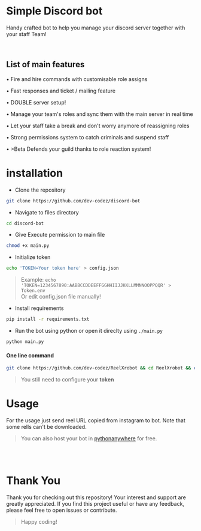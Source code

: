 # Simple Discord bot
Handy crafted bot to help you manage your discord server together with your staff Team!

<br>

## List of main features
• Fire and hire commands with customisable role assigns

• Fast responses and ticket / mailing feature

• DOUBLE server setup!

• Manage your team's roles and sync them with the main server in real time

• Let your staff take a break and don't worry anymore of reassigning roles

• Strong permissions system to catch criminals and suspend staff

• >Beta Defends your guild thanks to role reaction system!

# installation
+ Clone the repository
```bash
git clone https://github.com/dev-codez/discord-bot
```
+ Navigate to files directory
```bash
cd discord-bot
```
+ Give Execute permission to main file
```bash
chmod +x main.py
```
+ Initialize token
```bash
echo 'TOKEN=Your token here' > config.json
```
> Example: `echo 'TOKEN=1234567890:AABBCCDDEEFFGGHHIIJJKKLLMMNNOOPPQQR' > Token.env`                                       
> Or edit config.json file manually!
+ Install requirements
```bash
pip install -r requirements.txt
```
+ Run the bot using python or open it direclty using `./main.py`
```bash
python main.py
```
#### One line command
```bash
git clone https://github.com/dev-codez/ReelXrobot && cd ReelXrobot && chmod +x bot.py && pip install -r requirements.txt
```
> You still need to configure your **token**


# Usage
For the usage just send reel URL copied from instagram to bot. Note that some rells can't be downloaded.
> You can also host your bot in [pythonanywhere](https://www.pythonanywhere.com) for free.

<br><br>

# Thank You
Thank you for checking out this repository! Your interest and support are greatly appreciated. If you find this project useful or have any feedback, please feel free to open issues or contribute.
> Happy coding!

